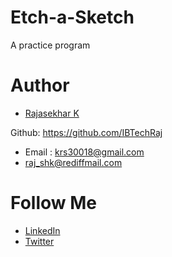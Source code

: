 # Etch-a-Sketch
 A practice program
 
# Author
* [Rajasekhar K ](https://github.com/IBTechRaj)

Github: https://github.com/IBTechRaj
* Email : krs30018@gmail.com 
* raj_shk@rediffmail.com

# Follow Me

* [LinkedIn](https://www.linkedin.com/in/rajkatakamsetty/)
* [Twitter](https://twitter.com/IBTechRaj)

